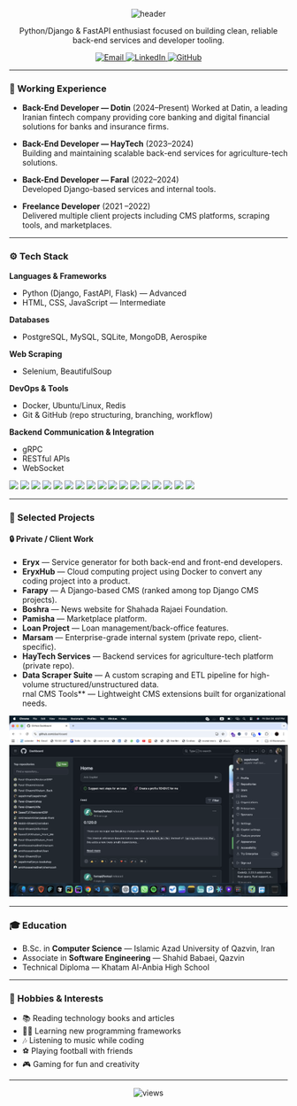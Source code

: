 <!-- Header / Banner -->
<p align="center">
  <img src="https://capsule-render.vercel.app/api?type=rect&color=000000&height=100&section=header&text=Sepehr%20Mafi%20Bordbar&fontSize=36&fontColor=00c6ff" alt="header" />
</p>



<p align="center">
  Python/Django & FastAPI enthusiast focused on building clean, reliable back-end services and developer tooling.
</p>

<p align="center">
  <a href="mailto:sepehrboardbar@gmail.com">
    <img alt="Email" src="https://img.shields.io/badge/Email-sepehrboardbar%40gmail.com-D14836?style=for-the-badge&logo=gmail&logoColor=white">
  </a>
  <a href="https://www.linkedin.com/in/sepehr-mafi-bordbar/">
    <img alt="LinkedIn" src="https://img.shields.io/badge/LinkedIn-Sepehr%20Mafi%20Bordbar-0077B5?style=for-the-badge&logo=linkedin&logoColor=white">
  </a>
  <a href="https://github.com/sepehrmafi">
    <img alt="GitHub" src="https://img.shields.io/badge/GitHub-sepehrmafi-181717?style=for-the-badge&logo=github&logoColor=white">
  </a>
</p>

---

### 💼 Working Experience
- **Back-End Developer — Dotin** (2024–Present)
  Worked at Datin, a leading Iranian fintech company providing core banking and digital financial solutions for banks and insurance firms.
  
- **Back-End Developer — HayTech** (2023–2024)  
  Building and maintaining scalable back-end services for agriculture-tech solutions.  

- **Back-End Developer — Faral** (2022–2024)  
  Developed Django-based services and internal tools.  

- **Freelance Developer** (2021  –2022)  
  Delivered multiple client projects including CMS platforms, scraping tools, and marketplaces.  

---

### ⚙️ Tech Stack

**Languages & Frameworks**  
- Python (Django, FastAPI, Flask) — Advanced  
- HTML, CSS, JavaScript — Intermediate  

**Databases**  
- PostgreSQL, MySQL, SQLite, MongoDB, Aerospike

**Web Scraping**  
- Selenium, BeautifulSoup  

**DevOps & Tools**  
- Docker, Ubuntu/Linux, Redis  
- Git & GitHub (repo structuring, branching, workflow)

**Backend Communication & Integration**
- gRPC
- RESTful APIs
- WebSocket

<p align="left">
  <img src="https://img.shields.io/badge/Python-000?logo=python" />
  <img src="https://img.shields.io/badge/Django-000?logo=django" />
  <img src="https://img.shields.io/badge/FastAPI-000?logo=fastapi" />
  <img src="https://img.shields.io/badge/Flask-000?logo=flask" />
  <img src="https://img.shields.io/badge/PostgreSQL-000?logo=postgresql" />
  <img src="https://img.shields.io/badge/MongoDB-000?logo=mongodb" />
  <img src="https://img.shields.io/badge/Redis-000?logo=redis" />
  <img src="https://img.shields.io/badge/Selenium-000?logo=selenium&logoColor=43B02A" />
  <img src="https://img.shields.io/badge/BeautifulSoup-000?logo=python&logoColor=FFD43B" />
  <img src="https://img.shields.io/badge/Docker-000?logo=docker" />
  <img src="https://img.shields.io/badge/Git-000?logo=git" />
  <img src="https://img.shields.io/badge/gRPC-000?logo=grpc&logoColor=ffffff" />
  <img src="https://img.shields.io/badge/REST-000?logo=fastapi&logoColor=009688" />
  <img src="https://img.shields.io/badge/WebSocket-000?logo=socket.io&logoColor=ffffff" />
  <img src="https://img.shields.io/badge/HTML5-000?logo=html5&logoColor=E34F26" />
  <img src="https://img.shields.io/badge/CSS3-000?logo=css3&logoColor=1572B6" />
  <img src="https://img.shields.io/badge/JavaScript-000?logo=javascript&logoColor=F7DF1E" />
</p>

---

### 🚀 Selected Projects

#### 🔒 Private / Client Work
- **Eryx** — Service generator for both back-end and front-end developers.  
- **EryxHub** — Cloud computing project using Docker to convert any coding project into a product.  
- **Farapy** — A Django-based CMS (ranked among top Django CMS projects).  
- **Boshra** — News website for Shahada Rajaei Foundation.  
- **Pamisha** — Marketplace platform.  
- **Loan Project** — Loan management/back-office features.  
- **Marsam** — Enterprise-grade internal system (private repo, client-specific).  
- **HayTech Services** — Backend services for agriculture-tech platform (private repo).  
- **Data Scraper Suite** — A custom scraping and ETL pipeline for high-volume structured/unstructured data.  
rnal CMS Tools** — Lightweight CMS extensions built for organizational needs.  

<p align="center">
  <img src="https://github.com/sepehrmafi/sepehrmafi/blob/main/Screenshot%202025-10-24%20at%204.57.png?raw=true"
       alt="GitHub Dashboard"
       width="600"/>
</p>


---

### 🎓 Education
- B.Sc. in **Computer Science** — Islamic Azad University of Qazvin, Iran  
- Associate in **Software Engineering** — Shahid Babaei, Qazvin  
- Technical Diploma — Khatam Al-Anbia High School  

---

### 🎯 Hobbies & Interests
- 📚 Reading technology books and articles  
- 🧑‍💻 Learning new programming frameworks  
- 🎶 Listening to music while coding  
- ⚽ Playing football with friends  
- 🎮 Gaming for fun and creativity  

---

<p align="center">
  <img src="https://komarev.com/ghpvc/?username=sepehrmafi&label=Profile%20views&color=blueviolet" alt="views" />
</p>
